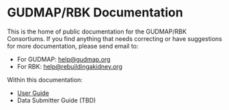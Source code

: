 # GUDMAP/RBK Documentation

This is the home of public documentation for the GUDMAP/RBK Consortiums. If you find anything that needs correcting or have suggestions for more documentation, please send email to:

- For GUDMAP: [help@gudmap.org](mailto:help@gudmap.org)
- For RBK: [help@rebuildingakidney.org](mailto:help@rebuildingakidney.org)

Within this documentation:

- [User Guide](user-guide/)
- Data Submitter Guide (TBD)
